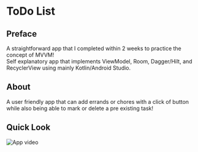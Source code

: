 # ToDo List

## Preface
A straightforward app that I completed within 2 weeks to practice the concept of MVVM! <br>
Self explanatory app that implements ViewModel, Room, Dagger/Hilt, and RecyclerView using mainly Kotlin/Android Studio.

## About

A user friendly app that can add errands or chores with a click of button while also being able to mark or delete a pre existing task! 

## Quick Look
![App video](https://media.giphy.com/media/ai0VsloybPHTSsW1te/giphy.gif)
